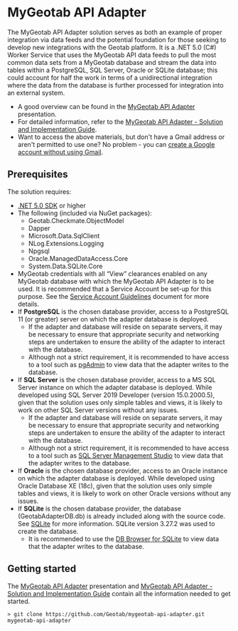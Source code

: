 # MyGeotab API Adapter

The MyGeotab API Adapter solution serves as both an example of proper integration via data feeds and the potential foundation for those seeking to develop new integrations with the Geotab platform. It is a .NET 5.0 (C#) Worker Service that uses the MyGeotab API data feeds to pull the most common data sets from a MyGeotab database and stream the data into tables within a PostgreSQL, SQL Server, Oracle or SQLite database; this could account for half the work in terms of a unidirectional integration where the data from the database is further processed for integration into an external system.

- A good overview can be found in the [MyGeotab API Adapter](https://docs.google.com/presentation/d/1PhsDhZwj23i2oWXrqZozf4h0svUEHZLnFXtzMYyk4kQ/edit?usp=sharing) presentation.
- For detailed information, refer to the [MyGeotab API Adapter - Solution and Implementation Guide](https://docs.google.com/document/d/12TIgTCuWVF_AYc3evsIms9VOecc1NT4P9Kn-eVg-H7k/edit?usp=sharing).
- Want to access the above materials, but don't have a Gmail address or aren't permitted to use one? No problem - you can [create a Google account without using Gmail](https://accounts.google.com/signup/v2/webcreateaccount?flowName=GlifWebSignIn&flowEntry=SignUp&nogm=true).

## Prerequisites

The solution requires:

- [.NET 5.0 SDK](https://dotnet.microsoft.com/download) or higher
- The following (included via NuGet packages):
	- Geotab.Checkmate.ObjectModel
	- Dapper
	- Microsoft.Data.SqlClient
	- NLog.Extensions.Logging
	- Npgsql
	- Oracle.ManagedDataAccess.Core
	- System.Data.SQLite.Core
- MyGeotab credentials with all “View” clearances enabled on any MyGeotab database with which the MyGeotab API Adapter is to be used. It is recommended that a Service Account be set-up for this purpose. See the [Service Account Guidelines](https://docs.google.com/document/d/1KXJY3S6xyTjp9-qLgxo4PTedQjEuxrqKDlVWgfcC_lc/edit#heading=h.flbpi6nh4xjx) document for more details.
- If **PostgreSQL** is the chosen database provider, access to a PostgreSQL 11 (or greater) server on which the adapter database is deployed.
	- If the adapter and database will reside on separate servers, it may be necessary to ensure that appropriate security and networking steps are undertaken to ensure the ability of the adapter to interact with the database.
	- Although not a strict requirement, it is recommended to have access to a tool such as [pgAdmin](https://www.pgadmin.org/) to view data that the adapter writes to the database.
- If **SQL Server** is the chosen database provider, access to a MS SQL Server instance on which the adapter database is deployed. While developed using SQL Server 2019 Developer (version 15.0.2000.5), given that the solution uses only simple tables and views, it is likely to work on other SQL Server versions without any issues.
	- If the adapter and database will reside on separate servers, it may be necessary to ensure that appropriate security and networking steps are undertaken to ensure the ability of the adapter to interact with the database.
	- Although not a strict requirement, it is recommended to have access to a tool such as [SQL Server Management Studio](https://docs.microsoft.com/en-us/sql/ssms/download-sql-server-management-studio-ssms?view=sql-server-ver15) to view data that the adapter writes to the database.
- If **Oracle** is the chosen database provider, access to an Oracle instance on which the adapter database is deployed. While developed using Oracle Database XE (18c), given that the solution uses only simple tables and views, it is likely to work on other Oracle versions without any issues.
- If **SQLite** is the chosen database provider, the database (GeotabAdapterDB.db) is already included along with the source code. See [SQLite](https://docs.google.com/document/d/12TIgTCuWVF_AYc3evsIms9VOecc1NT4P9Kn-eVg-H7k/edit#heading=h.51wefejcn2s3) for more information. SQLite version 3.27.2 was used to create the database.
	- It is recommended to use the [DB Browser for SQLite](https://sqlitebrowser.org/) to view data that the adapter writes to the database.

## Getting started

The [MyGeotab API Adapter](https://docs.google.com/presentation/d/1PhsDhZwj23i2oWXrqZozf4h0svUEHZLnFXtzMYyk4kQ/edit?usp=sharing) presentation and [MyGeotab API Adapter - Solution and Implementation Guide](https://docs.google.com/document/d/12TIgTCuWVF_AYc3evsIms9VOecc1NT4P9Kn-eVg-H7k/edit?usp=sharing) contain all the information needed to get started.

```shell
> git clone https://github.com/Geotab/mygeotab-api-adapter.git mygeotab-api-adapter
```
